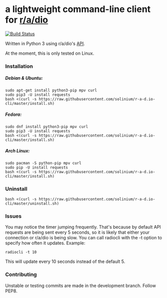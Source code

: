 # **a lightweight command-line client for [r/a/dio](https://r-a-d.io)** 

[![Build Status](https://travis-ci.org/solinium/r-a-d.io-cli.svg?branch=master)](https://travis-ci.org/solinium/r-a-d.io-cli)

Written in Python 3 using r/a/dio's [API](https://r-a-d.io/api).

At the moment, this is only tested on Linux.

### Installation

##### Debian & Ubuntu:
```
sudo apt-get install python3-pip mpv curl
sudo pip3 -U install requests
bash <(curl -s https://raw.githubusercontent.com/solinium/r-a-d.io-cli/master/install.sh)
```



##### Fedora:
```
sudo dnf install python3-pip mpv curl
sudo pip3 -U install requests
bash <(curl -s https://raw.githubusercontent.com/solinium/r-a-d.io-cli/master/install.sh)
```

##### Arch Linux:
```
sudo pacman -S python-pip mpv curl
sudo pip -U install requests
bash <(curl -s https://raw.githubusercontent.com/solinium/r-a-d.io-cli/master/install.sh)
```

### Uninstall
`bash <(curl -s https://raw.githubusercontent.com/solinium/r-a-d.io-cli/master/uninstall.sh)`

### Issues
You may notice the timer jumping frequently. That's because by default API requests are being sent every 5 seconds, so it is likely that either your connection or r/a/dio is being slow. You can call radiocli with the -t option to specify how often it updates. Example:

`radiocli -t 10`

This will update every 10 seconds instead of the default 5.

### Contributing
Unstable or testing commits are made in the development branch. Follow PEP8.
